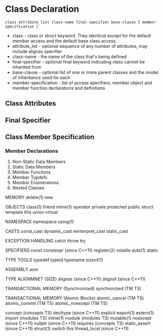 

# Class Declaration

```
class attribute_list class-name final-specifier base-clause { member-specification }   
```

- class - class or struct keyword. They identical except for the default member access and the default base class access.
- attribute_list - optional sequence of any number of attributes, may include alignas specifier
- class-name - the name of the class that's being defined
- final-specifier - optional final keyword indicating class cannot be inherited from
- base-clause - optional list of one or more parent classes and the model of inheritance used for each
- member-specification - list of access specifiers, member object and member function declarations and definitions 

## Class Attributes

## Final Specifier 


## Class Member Specification

### Member Declarations

1. Non-Static Data Members
2. Static Data Members
3. Member Functions
4. Member Typdefs
5. Member Enumerations
6. Nested Classes



















MEMORY
delete(1)
new



OBJECTS
class(1)
friend
inline(1)
operator
private
protected
public
struct
template
this
union
virtual

NAMESPACE
namespace
using(1)

CASTS
const_cast
dynamic_cast
reinterpret_cast
static_cast

EXCEPTION HANDLING
catch
throw
try


SPECIFIERS
const
constexpr (since C++11)
register(2)
volatile
auto(1)
static


TYPE TOOLS
typedef
typeid
typename
sizeof(1)

ASSEMBLY
asm


TYPE ALIGNMNET (SIZE)
alignas (since C++11)
alignof (since C++11)

TRANSACTIONAL MEMORY (Synchronized)
synchronized (TM TS)

TRANSACTIONAL MEMORY (Atomic Blocks)
atomic_cancel (TM TS)
atomic_commit (TM TS)
atomic_noexcept (TM TS)




concept (concepts TS)
decltype (since C++11)
explicit
export(1)
extern(1)
import (modules TS)
inline(1)
module (modules TS)
mutable(1)
noexcept (since C++11)
nullptr (since C++11)
requires (concepts TS)
static_assert (since C++11)
struct(1)
switch
this
thread_local (since C++11)

